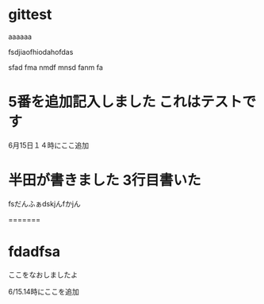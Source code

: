 # gittest


aaaaaa

fsdjiaofhiodahofdas


 sfad fma nmdf mnsd fanm fa

5番を追加記入しました
これはテストです
=======
6月15日１４時にここ追加

半田が書きました
3行目書いた
=======
fsだんふぁdskjんfかjん

=======


fdadfsa
=======
ここをなおしましたよ

6/15.14時にここを追加
